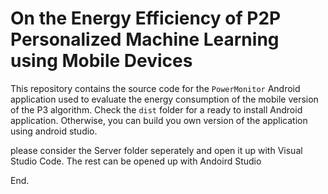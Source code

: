 # On the Energy Efficiency of P2P Personalized Machine Learning using Mobile Devices

This repository contains the source code for the `PowerMonitor` Android application used to evaluate the energy consumption of the mobile version of the P3 algorithm. Check the `dist` folder for a ready to install Android application. Otherwise, you can build you own version of the application using android studio.

please consider the Server folder seperately and open it up with Visual Studio Code. The rest can be opened up with Andoird Studio

End.
